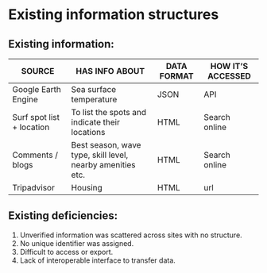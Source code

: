 # Existing information structures
## Existing information:
|SOURCE |	HAS INFO ABOUT |	DATA FORMAT	| HOW IT’S ACCESSED |
|-------|----------------|--------------|-------------------|
|Google Earth Engine|	Sea surface temperature	| JSON |	API |
|Surf spot list + location |	To list the spots and indicate their locations| HTML | Search online |
|Comments / blogs |	Best season, wave type, skill level, nearby amenities etc. |	HTML |	Search online|
|Tripadvisor | 	Housing	| HTML | url |

## Existing deficiencies: 
1.	Unverified information was scattered across sites with no structure.
2.	No unique identifier was assigned.
3.	Difficult to access or export.
4.	Lack of interoperable interface to transfer data.
